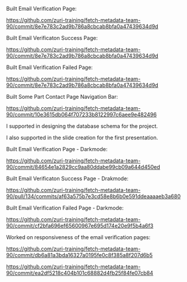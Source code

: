 Built Email Verification Page:

https://github.com/zuri-training/fetch-metadata-team-90/commit/8e7e783c2ad9b786a8cbcab8bfa0a47439634d9d


Built Email Verificaton Success Page: 

https://github.com/zuri-training/fetch-metadata-team-90/commit/8e7e783c2ad9b786a8cbcab8bfa0a47439634d9d


Built Email Verification Failed Page: 

https://github.com/zuri-training/fetch-metadata-team-90/commit/8e7e783c2ad9b786a8cbcab8bfa0a47439634d9d


Built Some Part Contact Page Navigation Bar: 

https://github.com/zuri-training/fetch-metadata-team-90/commit/10e3615db064f707233b8122997c6aee9e482496


I supported in designing the database schema for the project.


I also supported in the slide creation for the first presentation.


Built Email Verification Page - Darkmode: 

https://github.com/zuri-training/fetch-metadata-team-90/commit/84654e1a2829cc9aa80ddabe99cb09a644d450ed


Built Email Verificaton Success Page - Drakmode:

https://github.com/zuri-training/fetch-metadata-team-90/pull/134/commits/af63a575b7e3cd58e8b6b0e591ddeaaaaeb3a680


Built Email Verification Failed Page - Darkmode:

https://github.com/zuri-training/fetch-metadata-team-90/commit/cf2bfa696ef65600967e695d174e20e9f5b4a6f3

Worked on responsiveness of the email verification pages:

https://github.com/zuri-training/fetch-metadata-team-90/commit/db6a81a3bda16327a0195fe0c8f385a8f207d6b5

https://github.com/zuri-training/fetch-metadata-team-90/commit/ea2df5218c404b101c68882d4fb25f84fe07cb84


